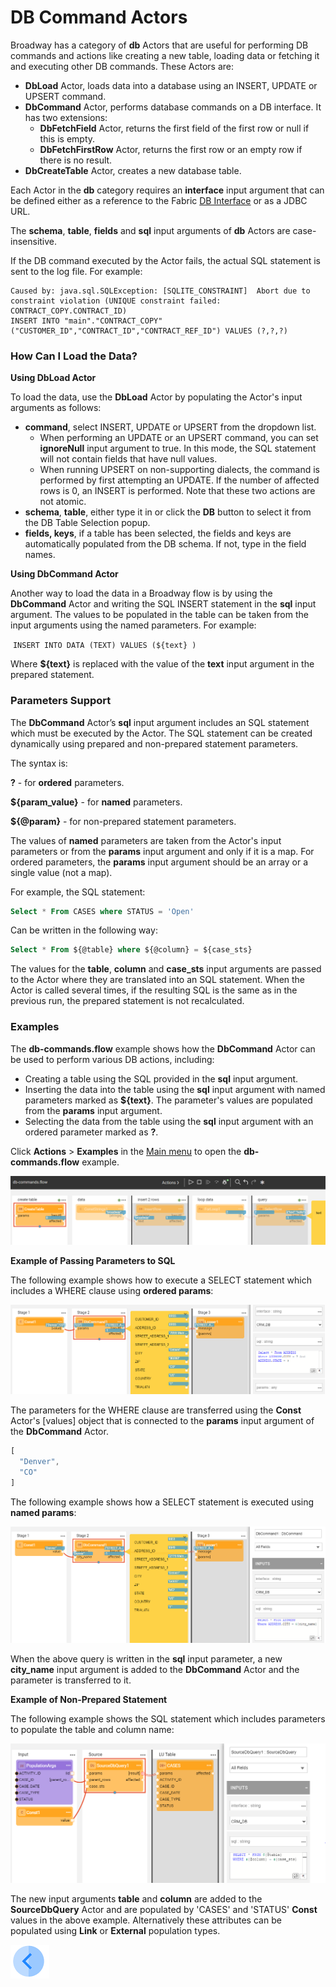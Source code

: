 # DB Command Actors 

Broadway has a category of **db** Actors that are useful for performing DB commands and actions like creating a new table, loading data or fetching it and executing other DB commands. These Actors are:
- **DbLoad** Actor, loads data into a database using an INSERT, UPDATE or UPSERT command.
- **DbCommand** Actor, performs database commands on a DB interface. It has two extensions: 
  - **DbFetchField** Actor, returns the first field of the first row or null if this is empty.
  - **DbFetchFirstRow** Actor, returns the first row or an empty row if there is no result.
- **DbCreateTable** Actor, creates a new database table.

Each Actor in the **db** category requires an **interface** input argument that can be defined either as a reference to the Fabric [DB Interface](/articles/05_DB_interfaces/03_DB_interfaces_overview.md) or as a JDBC URL. 

The **schema**, **table**, **fields** and **sql** input arguments of **db** Actors are case-insensitive. 

If the DB command executed by the Actor fails, the actual SQL statement is sent to the log file. For example:

~~~
Caused by: java.sql.SQLException: [SQLITE_CONSTRAINT]  Abort due to constraint violation (UNIQUE constraint failed: CONTRACT_COPY.CONTRACT_ID)
INSERT INTO "main"."CONTRACT_COPY" ("CUSTOMER_ID","CONTRACT_ID","CONTRACT_REF_ID") VALUES (?,?,?)
~~~

### How Can I Load the Data?

**Using DbLoad Actor**

To load the data, use the **DbLoad** Actor by populating the Actor's input arguments as follows:

* **command**, select INSERT, UPDATE or UPSERT from the dropdown list.
  * When performing an UPDATE or an UPSERT command, you can set **ignoreNull** input argument to true. In this mode, the SQL statement will not contain fields that have null values.
  * When running UPSERT on non-supporting dialects, the command is performed by first attempting an UPDATE. If the number of affected rows is 0, an INSERT is performed. Note that these two actions are not atomic.
* **schema**, **table**, either type it in or click the **DB** button to select it from the DB Table Selection popup. 
* **fields, keys**, if a table has been selected, the fields and keys are automatically populated from the DB schema. If not, type in the field names.

**Using DbCommand Actor**

Another way to load the data in a Broadway flow is by using the **DbCommand** Actor and writing the SQL INSERT statement in the **sql** input argument. The values to be populated in the table can be taken from the input arguments using the named parameters. For example:

​	`INSERT INTO DATA (TEXT) VALUES (${text} )`

Where **${text}** is replaced with the value of the **text** input argument in the prepared statement.

### Parameters Support 

The **DbCommand** Actor’s **sql** input argument includes an SQL statement which must be executed by the Actor. The SQL statement can be created dynamically using prepared and non-prepared statement parameters. 

The syntax is:

**?** - for **ordered** parameters.

**${param_value}** - for **named** parameters.

**${@param}** - for non-prepared statement parameters.

The values of **named** parameters are taken from the Actor's input parameters or from the **params** input argument and only if it is a map. For ordered parameters, the **params** input argument should be an array or a single value (not a map).

For example, the SQL statement:

~~~sql
Select * From CASES where STATUS = 'Open'
~~~

Can be written in the following way:

~~~sql
Select * From ${@table} where ${@column} = ${case_sts}
~~~

The values for the **table**, **column** and **case_sts** input arguments are passed to the Actor where they are translated into an SQL statement. When the Actor is called several times, if the resulting SQL is the same as in the previous run, the prepared statement is not recalculated.

### Examples
The **db-commands.flow** example shows how the **DbCommand** Actor can be used to perform various DB actions, including:

* Creating a table using the SQL provided in the **sql** input argument.
* Inserting the data into the table using the **sql** input argument with named parameters marked as **${text}**. The parameter's values are populated from the **params** input argument.
* Selecting the data from the table using the **sql** input argument with an ordered parameter marked as **?**. 

Click **Actions** > **Examples** in the [Main menu](../18_broadway_flow_window.md#main-menu) to open the **db-commands.flow** example. 

![image](../images/99_actors_05_1.PNG)


**Example of Passing Parameters to SQL**

The following example shows how to execute a SELECT statement which includes a WHERE clause using **ordered params**:

![image](../images/99_actors_05_2.png)

The parameters for the WHERE clause are transferred using the **Const** Actor's [values] object that is connected to the **params** input argument of the **DbCommand** Actor.

~~~javascript
[
  "Denver",
  "CO"
]
~~~

The following example shows how a SELECT statement is executed using **named params**:

![image](../images/99_actors_05_3.png)

When the above query is written in the **sql** input parameter, a new **city_name** input argument is added to the **DbCommand** Actor and the parameter is transferred to it. 

**Example of Non-Prepared Statement**

The following example shows the SQL statement which includes parameters to populate the table and column name:

![image](../images/99_actors_05_4.png)

The new input arguments **table** and **column** are added to the **SourceDbQuery** Actor and are populated by 'CASES' and 'STATUS' **Const** values in the above example. Alternatively these attributes can be populated using **Link** or **External** population types.



[![Previous](/articles/images/Previous.png)](04_queue_actors.md)
